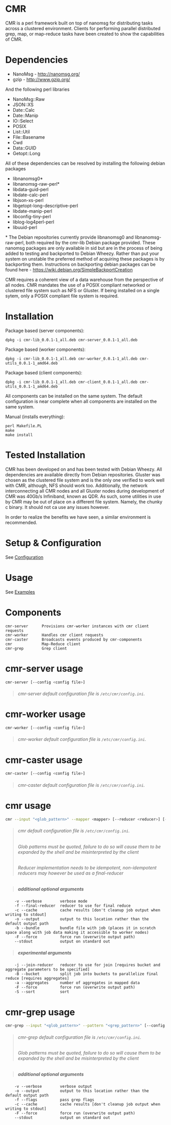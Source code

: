 # CMR
CMR is a perl framework built on top of nanomsg for distributing tasks across a clustered environment. Clients for performing parallel distributed grep, map, or map-reduce tasks have been created to show the capabilities of CMR.

# Dependencies
* NanoMsg - http://nanomsg.org/
* gzip - http://www.gzip.org/

And the following perl libraries
* NanoMsg::Raw
* JSON::XS
* Date::Calc
* Date::Manip
* IO::Select
* POSIX
* List::Util
* File::Basename
* Cwd
* Data::GUID
* Getopt::Long

All of these dependencies can be resolved by installing the following debian packages
* libnanomsg0\*
* libnanomsg-raw-perl\*
* libdata-guid-perl
* libdate-calc-perl
* libjson-xs-perl
* libgetopt-long-descriptive-perl
* libdate-manip-perl
* libconfig-tiny-perl 
* liblog-log4perl-perl
* libuuid-perl

\* The Debian repositories currently provide libnanomsg0 and libnanomsg-raw-perl, both required by the cmr-lib Debian package provided. These nanomsg packages are only available in sid but are in the process of being added to testing and backported to Debian Wheezy. Rather than put your system on unstable the preferred method of acquiring these packages is by backporting them. Instructions on backporting debian packages can be found here - https://wiki.debian.org/SimpleBackportCreation

CMR requires a coherent view of a data warehouse from the perspective of all nodes. CMR mandates the use of a POSIX compliant networked or clustered file system such as NFS or Gluster.
If being installed on a single sytem, only a POSIX compliant file system is required.

# Installation
Package based (server components):

```
dpkg -i cmr-lib_0.0.1-1_all.deb cmr-server_0.0.1-1_all.deb
```

Package based (worker components):

```
dpkg -i cmr-lib_0.0.1-1_all.deb cmr-worker_0.0.1-1_all.deb cmr-utils_0.0.1-1_amd64.deb
```

Package based (client components):

```
dpkg -i cmr-lib_0.0.1-1_all.deb cmr-client_0.0.1-1_all.deb cmr-utils_0.0.1-1_amd64.deb
```

All components can be installed on the same system. The default configuration is near complete when all components are installed on the same system.


Manual (installs everything):

```
perl Makefile.PL
make
make install
```

# Tested Installation
CMR has been developed on and has been tested with Debian Wheezy. All dependencies are available directly from Debian repositories.
Gluster was chosen as the clustered file system and is the only one verified to work well with CMR, although, NFS should work too.
Additionally, the network interconnecting all CMR nodes and all Gluster nodes during development of CMR was 40Gb/s Infiniband, known as QDR. As such, some utilities in use by CMR may be out of place on a different file system. Namely, the chunky c binary. It should not ca
use any issues however.

In order to realize the benefits we have seen, a similar environment is recommended.

# Setup & Configuration
See [Configuration](https://github.com/chitika/cmr/wiki/Configuration)

# Usage
See [Examples](https://github.com/chitika/cmr/wiki/Examples)


# Components
```
cmr-server      Provisions cmr-worker instances with cmr client requests
cmr-worker      Handles cmr client requests
cmr-caster      Broadcasts events produced by cmr-components
cmr             Map-Reduce client
cmr-grep        Grep client
```

# cmr-server usage
```bash
cmr-server [--config <config file>]
```
> ###### cmr-server default configuration file is `/etc/cmr/config.ini`.


# cmr-worker usage
```bash
cmr-worker [--config <config file>]
```
> ###### cmr-worker default configuration file is `/etc/cmr/config.ini`.


# cmr-caster usage
```bash
cmr-caster [--config <config file>]
```
> ###### cmr-caster default configuration file is `/etc/cmr/config.ini`.


# cmr usage
```bash
cmr --input "<glob_pattern>" --mapper <mapper> [--reducer <reducer>] [--config <config file>]
```
> ###### cmr default configuration file is `/etc/cmr/config.ini`.
> ###### Glob patterns must be quoted, failure to do so will cause them to be expanded by the shell and be misinterpreted by the client
> ###### Reducer implementation needs to be idempotent, non-idempotent reducers may however be used as a final-reducer

> ##### additional optional arguments
```
    -v --verbose        verbose mode
    -f --final-reducer  reducer to use for final reduce
    -c --cache          cache results [don't cleanup job output when writing to stdout]
    -o --output         output to this location rather than the default output path
    -b --bundle         bundle file with job (places it in scratch space along with job data making it accessible to worker nodes)
    -F --force          force run (overwrite output path)
    --stdout            output on standard out
```

> ##### experimental arguments
```
    -j --join-reducer   reducer to use for join [requires bucket and aggregate parameters to be specified]
    -B --bucket         split job into buckets to parallelize final reduce [requires aggregates]
    -a --aggregates     number of aggregates in mapped data
    -F --force          force run (overwrite output path)
    -S --sort           sort
```


# cmr-grep usage
```bash
cmr-grep --input "<glob_pattern>" --pattern "<grep_pattern>" [--config <config file>]
```
> ###### cmr-grep default configuration file is `/etc/cmr/config.ini`.
> ###### Glob patterns must be quoted, failure to do so will cause them to be expanded by the shell and be misinterpreted by the client


> ##### additional optional arguments
```
    -v --verbose        verbose output
    -o --output         output to this location rather than the default output path
    -f --flags          pass grep flags
    -c --cache          cache results [don't cleanup job output when writing to stdout]
    -F --force          force run (overwrite output path)
    --stdout            output on standard out
```

